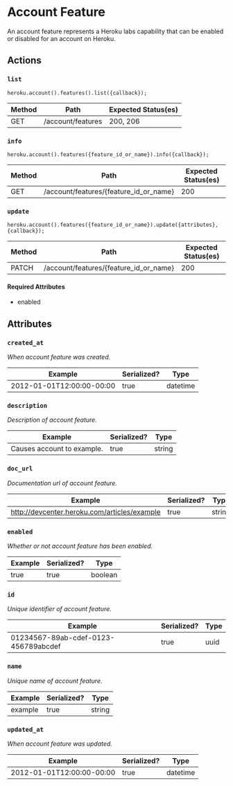 # Account Feature

An account feature represents a Heroku labs capability that can be enabled or disabled for an account on Heroku.

## Actions

### `list`

`heroku.account().features().list({callback});`

Method | Path | Expected Status(es)
--- | --- | ---
GET | /account/features | 200, 206

### `info`

`heroku.account().features({feature_id_or_name}).info({callback});`

Method | Path | Expected Status(es)
--- | --- | ---
GET | /account/features/{feature_id_or_name} | 200

### `update`

`heroku.account().features({feature_id_or_name}).update({attributes}, {callback});`

Method | Path | Expected Status(es)
--- | --- | ---
PATCH | /account/features/{feature_id_or_name} | 200


#### Required Attributes

- enabled

## Attributes

### `created_at`

*When account feature was created.*

Example | Serialized? | Type
--- | --- | ---
2012-01-01T12:00:00-00:00 | true | datetime

### `description`

*Description of account feature.*

Example | Serialized? | Type
--- | --- | ---
Causes account to example. | true | string

### `doc_url`

*Documentation url of account feature.*

Example | Serialized? | Type
--- | --- | ---
http://devcenter.heroku.com/articles/example | true | string

### `enabled`

*Whether or not account feature has been enabled.*

Example | Serialized? | Type
--- | --- | ---
true | true | boolean

### `id`

*Unique identifier of account feature.*

Example | Serialized? | Type
--- | --- | ---
01234567-89ab-cdef-0123-456789abcdef | true | uuid

### `name`

*Unique name of account feature.*

Example | Serialized? | Type
--- | --- | ---
example | true | string

### `updated_at`

*When account feature was updated.*

Example | Serialized? | Type
--- | --- | ---
2012-01-01T12:00:00-00:00 | true | datetime

